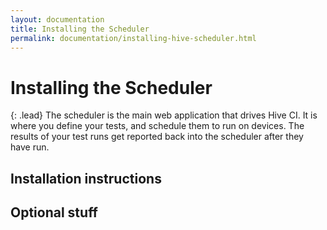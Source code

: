 ```yaml
---
layout: documentation
title: Installing the Scheduler
permalink: documentation/installing-hive-scheduler.html
---
```


# Installing the Scheduler

{: .lead}
The scheduler is the main web application that drives Hive CI. It is where you
define your tests, and schedule them to run on devices. The results of your
test runs get reported back into the scheduler after they have run.

## Installation instructions

## Optional stuff





